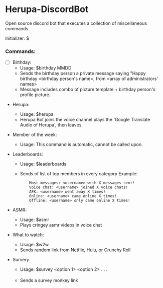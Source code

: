 # Herupa-DiscordBot
Open source discord bot that executes a collection of miscellaneous commands. 

Initializer: $

### Commands:

- [ ] Birthday:
  - Usage: $birthday MMDD 
  - Sends the birthday person a private message saying "Happy birthday <birthday person's name>, from <array of administrators' names> 
  - Message includes combo of picture template + birthday person's profile picture. 

- Herupa:
  - Usage: $herupa
  - Herupa Bot joins the voice channel plays the 'Google Translate Audio of Herupa', then leaves.
  
- Member of the week:
  - Usage: This command is automatic, cannot be called upon.
  
- Leaderboards:
  - Usage: $leaderboards
  - Sends of list of top members in every category
    Example: 
    
            Most messages: <username> with X messages sent!
            Voice chat: <username> joined X voice chats!
            AFK: <username> went away X times!
            Online: <username> came online X times!
            Offline: <username> only came online X times!
  
- ASMR:
  - Usage: $asmr
  - Plays cringey asmr videos in voice chat
  
- What to watch:
  - Usage: $w2w
  - Sends random link from Netflix, Hulu, or Crunchy Roll
  
- Survery
  - Usage: $survey <prompt> <option 1> <option 2> . . . <option n>
  - Sends a survey monkey link
